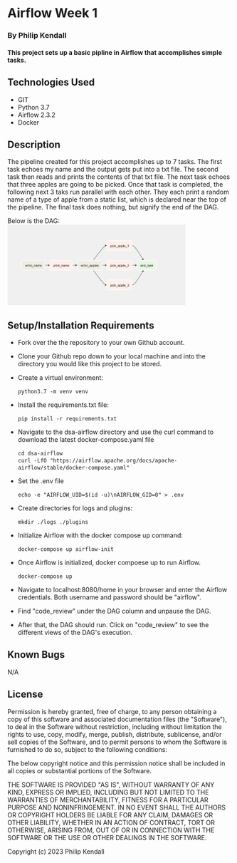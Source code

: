 # Airflow Week 1

### By Philip Kendall

#### This project sets up a basic pipline in Airflow that accomplishes simple tasks.
## Technologies Used

* GIT
* Python 3.7
* Airflow 2.3.2
* Docker


## Description

The pipeline created for this project accomplishes up to 7 tasks. The first task echoes my name and the output gets put into a txt file. The second task then reads and prints the contents of that txt file. The next task echoes that three apples are going to be picked. Once that task is completed, the following next 3 taks run parallel with each other. They each print a random name of a type of apple from a static list, which is declared near the top of the pipeline. The final task does nothing, but signify the end of the DAG.


Below is the DAG:
<img src="img/code_review_dag.jpg" alt="DAG of Code Review Pipeline" width=400/>

## Setup/Installation Requirements

* Fork over the the repository to your own Github account.
* Clone your Github repo down to your local machine and into the directory you would like this project to be stored.
* Create a virtual environment:
  ```
  python3.7 -m venv venv
  ```

* Install the requirements.txt file:
  ```
  pip install -r requirements.txt
  ```

* Navigate to the dsa-airflow directory and use the curl command to download the latest docker-compose.yaml file
  ```
  cd dsa-airflow
  curl -LfO "https://airflow.apache.org/docs/apache-airflow/stable/docker-compose.yaml"
  ```
* Set the .env file
  ```
  echo -e "AIRFLOW_UID=$(id -u)\nAIRFLOW_GID=0" > .env
  ```
* Create directories for logs and plugins:
  ```
  mkdir ./logs ./plugins
  ```
* Initialize Airflow with the docker compose up command:
  ```
  docker-compose up airflow-init
  ```
* Once Airflow is initialized, docker compoese up to run Airflow.
  ```
  docker-compose up
  ```
* Navigate to localhost:8080/home in your browser and enter the Airflow credentials. Both username and password should be "airflow".
* Find "code_review" under the DAG column and unpause the DAG.
* After that, the DAG should run. Click on "code_review" to see the different views of the DAG's execution.

## Known Bugs

N/A

## License

Permission is hereby granted, free of charge, to any person obtaining
a copy of this software and associated documentation files (the
"Software"), to deal in the Software without restriction, including
without limitation the rights to use, copy, modify, merge, publish,
distribute, sublicense, and/or sell copies of the Software, and to
permit persons to whom the Software is furnished to do so, subject to
the following conditions:

The below copyright notice and this permission notice shall be
included in all copies or substantial portions of the Software.

THE SOFTWARE IS PROVIDED "AS IS", WITHOUT WARRANTY OF ANY KIND,
EXPRESS OR IMPLIED, INCLUDING BUT NOT LIMITED TO THE WARRANTIES OF
MERCHANTABILITY, FITNESS FOR A PARTICULAR PURPOSE AND
NONINFRINGEMENT. IN NO EVENT SHALL THE AUTHORS OR COPYRIGHT HOLDERS BE
LIABLE FOR ANY CLAIM, DAMAGES OR OTHER LIABILITY, WHETHER IN AN ACTION
OF CONTRACT, TORT OR OTHERWISE, ARISING FROM, OUT OF OR IN CONNECTION
WITH THE SOFTWARE OR THE USE OR OTHER DEALINGS IN THE SOFTWARE.

Copyright (c) 2023 Philip Kendall